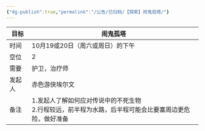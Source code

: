 ```yaml
---
{"dg-publish":true,"permalink":"/公告/已归档/【探索】闹鬼孤塔/"}
---
```



| 目标  | 闹鬼孤塔                                                     |
| --- | -------------------------------------------------------- |
| 时间  | 10月19或20日（周六或周日）的下午                                      |
| 空位  | 2                                                        |
| 需要  | 护卫，治疗师                                                   |
| 发起人 | 赤色游侠埃尔文                                                  |
| 备注  | 1.发起人了解如何应对传说中的不死生物<br>2.行程较远，前半程为水路，后半程可能会比要塞周边更危险，做好准备 |
